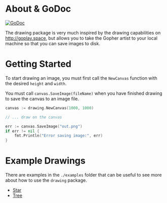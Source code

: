 
# About & GoDoc

[![GoDoc](https://godoc.org/github.com/troylelandshields/drawing?status.svg)](https://godoc.org/github.com/troylelandshields/drawing)

The drawing package is very much inspired by the drawing capabilities on http://goplay.space, but allows you to take the Gopher artist to your local machine so that you can save images to disk.

# Getting Started 

To start drawing an image, you must first call the `NewCanvas` function with the desired `height` and `width`.

You must call `canvas.SaveImage(fileName)` when you have finished drawing to save the canvas to an image file.

```go
canvas := drawing.NewCanvas(1000, 1000)

// ... draw on the canvas

err := canvas.SaveImage("out.png")
if err != nil {
    fmt.Println("Error saving image:", err)
}
```

# Example Drawings

There are examples in the `./examples` folder that can be useful to see more about how to use the `drawing` package.

* [Star](https://github.com/troylelandshields/drawing/blob/master/examples/star/main.go)
* [Tree](https://github.com/troylelandshields/drawing/blob/master/examples/tree/main.go)


